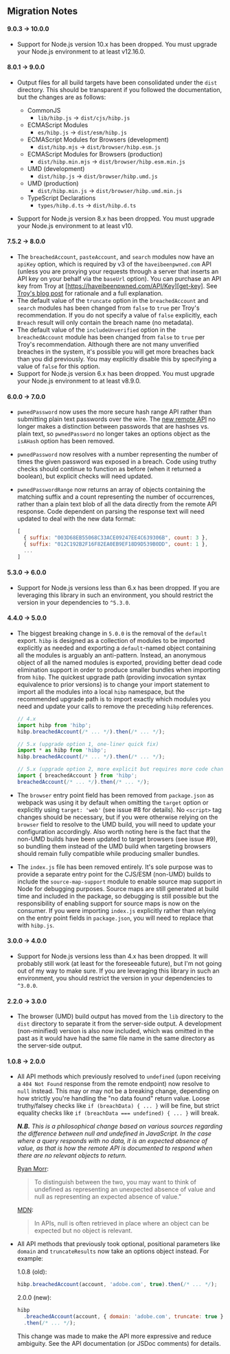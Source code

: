 ## Migration Notes

#### 9.0.3 → 10.0.0

- Support for Node.js version 10.x has been dropped. You must upgrade your
  Node.js environment to at least v12.16.0.

#### 8.0.1 → 9.0.0

- Output files for all build targets have been consolidated under the `dist`
  directory. This should be transparent if you followed the documentation, but
  the changes are as follows:

  - CommonJS
    - `lib/hibp.js` → `dist/cjs/hibp.js`
  - ECMAScript Modules
    - `es/hibp.js` → `dist/esm/hibp.js`
  - ECMAScript Modules for Browsers (development)
    - `dist/hibp.mjs` → `dist/browser/hibp.esm.js`
  - ECMAScript Modules for Browsers (production)
    - `dist/hibp.min.mjs` → `dist/browser/hibp.esm.min.js`
  - UMD (development)
    - `dist/hibp.js` → `dist/browser/hibp.umd.js`
  - UMD (production)
    - `dist/hibp.min.js` → `dist/browser/hibp.umd.min.js`
  - TypeScript Declarations
    - `types/hibp.d.ts` → `dist/hibp.d.ts`

- Support for Node.js version 8.x has been dropped. You must upgrade your
  Node.js environment to at least v10.

#### 7.5.2 → 8.0.0

- The `breachedAccount`, `pasteAccount`, and `search` modules now have an
  `apiKey` option, which is required by v3 of the `haveibeenpwned.com` API
  (unless you are proxying your requests through a server that inserts an API
  key on your behalf via the `baseUrl` option). You can purchase an API key from
  Troy at [https://haveibeenpwned.com/API/Key][get-key]. See [Troy's blog
  post][api-key-blog-post] for rationale and a full explanation.
- The default value of the `truncate` option in the `breachedAccount` and
  `search` modules has been changed from `false` to `true` per Troy's
  recommendation. If you do not specify a value of `false` explicitly, each
  `Breach` result will only contain the breach name (no metadata).
- The default value of the `includeUnverified` option in the `breachedAccount`
  module has been changed from `false` to `true` per Troy's recommendation.
  Although there are not many unverified breaches in the system, it's possible
  you will get more breaches back than you did previously. You may explicitly
  disable this by specifying a value of `false` for this option.
- Support for Node.js version 6.x has been dropped. You must upgrade your
  Node.js environment to at least v8.9.0.

#### 6.0.0 → 7.0.0

- `pwnedPassword` now uses the more secure hash range API rather than submitting
  plain text passwords over the wire. The [new remote
  API][pwnedpasswordsbyrange] no longer makes a distinction between passwords
  that are hashses vs. plain text, so `pwnedPassword` no longer takes an options
  object as the `isAHash` option has been removed.

- `pwnedPassword` now resolves with a number representing the number of times
  the given password was exposed in a breach. Code using truthy checks should
  continue to function as before (when it returned a boolean), but explicit
  checks will need updated.

- `pwnedPasswordRange` now returns an array of objects containing the matching
  suffix and a count representing the number of occurrences, rather than a plain
  text blob of all the data directly from the remote API response. Code
  dependent on parsing the response text will need updated to deal with the new
  data format:
  ```js
  [
    { suffix: "003D68EB55068C33ACE09247EE4C639306B", count: 3 },
    { suffix: "012C192B2F16F82EA0EB9EF18D9D539B0DD", count: 1 },
    ...
  ]
  ```

#### 5.3.0 → 6.0.0

- Support for Node.js versions less than 6.x has been dropped. If you are
  leveraging this library in such an environment, you should restrict the
  version in your dependencies to `^5.3.0`.

#### 4.4.0 → 5.0.0

- The biggest breaking change in `5.0.0` is the removal of the `default` export.
  `hibp` is designed as a collection of modules to be imported explicitly as
  needed and exporting a `default`-named object containing all the modules is
  arguably an anti-pattern. Instead, an anonymous object of all the named
  modules is exported, providing better dead code elimination support in order
  to produce smaller bundles when importing from `hibp`. The quickest upgrade
  path (providing invocation syntax equivalence to prior versions) is to change
  your import statement to import all the modules into a local `hibp` namespace,
  but the recommended upgrade path is to import exactly which modules you need
  and update your calls to remove the preceding `hibp` references.

  ```javascript
  // 4.x
  import hibp from 'hibp';
  hibp.breachedAccount(/* ... */).then(/* ... */);

  // 5.x (upgrade option 1, one-liner quick fix)
  import * as hibp from 'hibp';
  hibp.breachedAccount(/* ... */).then(/* ... */);

  // 5.x (upgrade option 2, more explicit but requires more code changes)
  import { breachedAccount } from 'hibp';
  breachedAccount(/* ... */).then(/* ... */);
  ```

- The `browser` entry point field has been removed from `package.json` as
  webpack was using it by default when omitting the `target` option or
  explicitly using `target: 'web'` (see issue #8 for details). No `<script>` tag
  changes should be necessary, but if you were otherwise relying on the
  `browser` field to resolve to the UMD build, you will need to update your
  configuration accordingly. Also worth noting here is the fact that the non-UMD
  builds have been updated to target browsers (see issue #9), so bundling them
  instead of the UMD build when targeting browsers should remain fully
  compatible while producing smaller bundles.

- The `index.js` file has been removed entirely. It's sole purpose was to
  provide a separate entry point for the CJS/ESM (non-UMD) builds to include the
  `source-map-support` module to enable source map support in Node for debugging
  purposes. Source maps are still generated at build time and included in the
  package, so debugging is still possible but the responsibility of enabling
  support for source maps is now on the consumer. If you were importing
  `index.js` explicitly rather than relying on the entry point fields in
  `package.json`, you will need to replace that with `hibp.js`.

#### 3.0.0 → 4.0.0

- Support for Node.js versions less than 4.x has been dropped. It will probably
  still work (at least for the foreseeable future), but I'm not going out of my
  way to make sure. If you are leveraging this library in such an environment,
  you should restrict the version in your dependencies to `^3.0.0`.

#### 2.2.0 → 3.0.0

- The browser (UMD) build output has moved from the `lib` directory to the
  `dist` directory to separate it from the server-side output. A development
  (non-minified) version is also now included, which was omitted in the past as
  it would have had the same file name in the same directory as the server-side
  output.

#### 1.0.8 → 2.0.0

- All API methods which previously resolved to `undefined` (upon receiving a
  `404 Not Found` response from the remote endpoint) now resolve to `null`
  instead. This may or may not be a breaking change, depending on how strictly
  you're handling the "no data found" return value. Loose truthy/falsey checks
  like `if (breachData) { ... }` will be fine, but strict equality checks like
  `if (breachData === undefined) { ... }` will break.

  **_N.B._** _This is a philosophical change based on various sources regarding
  the difference between null and undefined in JavaScript. In the case where a
  query responds with no data, it is an expected absence of value, as that is
  how the remote API is documented to respond when there are no relevant objects
  to return._

  [Ryan Morr](http://goo.gl/TGTS96):

  > To distinguish between the two, you may want to think of undefined as
  > representing an unexpected absence of value and null as representing an
  > expected absence of value."

  [MDN](https://goo.gl/n85RSe):

  > In APIs, null is often retrieved in place where an object can be expected
  > but no object is relevant.

- All API methods that previously took optional, positional parameters like
  `domain` and `truncateResults` now take an options object instead. For
  example:

  1.0.8 (old):

  ```javascript
  hibp.breachedAccount(account, 'adobe.com', true).then(/* ... */);
  ```

  2.0.0 (new):

  ```javascript
  hibp
    .breachedAccount(account, { domain: 'adobe.com', truncate: true })
    .then(/* ... */);
  ```

  This change was made to make the API more expressive and reduce ambiguity. See
  the API documentation (or JSDoc comments) for details.

[pwnedpasswordsbyrange]:
  https://haveibeenpwned.com/API/v2#SearchingPwnedPasswordsByRange
[api-key-blog-post]:
  https://www.troyhunt.com/authentication-and-the-have-i-been-pwned-api/
[get-key]: https://haveibeenpwned.com/API/Key
